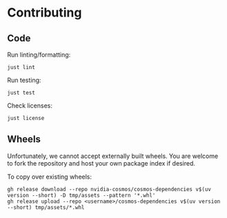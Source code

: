 # Contributing

## Code

Run linting/formatting:

```shell
just lint
```

Run testing:

```shell
just test
```

Check licenses:

```shell
just license
```

## Wheels

Unfortunately, we cannot accept externally built wheels. You are welcome to fork the repository and host your own package index if desired.

To copy over existing wheels:

```shell
gh release download --repo nvidia-cosmos/cosmos-dependencies v$(uv version --short) -D tmp/assets --pattern '*.whl'
gh release upload --repo <username>/cosmos-dependencies v$(uv version --short) tmp/assets/*.whl
```

